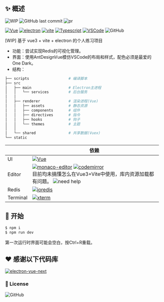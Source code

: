 ## ✨ 概述

![WIP](https://img.shields.io/badge/-WIP-red)
![GitHub last commit](https://img.shields.io/github/last-commit/unclecarlos/bartender)
![pr](https://img.shields.io/badge/PRs-welcome-success)

[![Vue](https://img.shields.io/github/package-json/dependency-version/unclecarlos/bartender/vue?color=41B883&label=Vue&logo=vue.js)](https://github.com/vuejs/vue-next)
[![electron](https://img.shields.io/github/package-json/dependency-version/unclecarlos/bartender/dev/electron?color=%239feaf9&label=Electron&logo=electron&logoColor=%239feaf9)](https://github.com/electron/electron)
[![vite](https://img.shields.io/github/package-json/dependency-version/unclecarlos/bartender/dev/vite/dev?label=Vite&color=41B883)]((https://github.com/vitejs/vite))
[![Typescript](https://img.shields.io/badge/Typescript-informational?logo=Typescript&color=3178c6)](https://github.com/microsoft/TypeScript)
[![VSCode](https://img.shields.io/badge/Editor-VSCode-informational?logo=visual-studio-code&logoColor=23A7F2&color=3178c6)](https://github.com/microsoft/vscode)
![GitHub](https://img.shields.io/github/license/UncleCarlos/bartender)

[WIP] 基于 vue3 + vite + electron 的个人练习项目

- 功能：尝试实现Redis的可视化管理。
- 界面：使用AntDesignVue模仿VSCode的布局和样式，配色必须是最爱的 One Dark。
- 结构：
```sh
├── scripts                  # 编译脚本
├── src
│   ├── main                 # Electron主进程
│   │   └── services         # 后台服务
│   │
│   ├── renderer             # 渲染进程(Vue)
│   │   ├── assets           # 静态资源
│   │   ├── components       # 组件
│   │   ├── directives       # 指令
│   │   ├── hooks            # 钩子
│   │   └── themes           # 主题
│   │
│   └── shared               # 共享数据(Vuex)
└── static
```


| | 依赖|
| --- | -- |
| UI | [![Vue](https://img.shields.io/github/package-json/dependency-version/unclecarlos/bartender/ant-design-vue)](https://github.com/vueComponent/ant-design-vue) |
| Editor | [![monaco-editor](https://img.shields.io/github/package-json/dependency-version/unclecarlos/bartender/monaco-editor)](https://github.com/microsoft/monaco-editor) [![codemirror](https://img.shields.io/github/package-json/dependency-version/unclecarlos/bartender/codemirror)](https://github.com/codemirror/CodeMirror) <br/> 目前均未搞懂怎么在Vue3+Vite中使用，库内资源加载都有问题。 ![need help](https://img.shields.io/badge/-need%20help-red)|
| Redis | [![ioredis](https://img.shields.io/github/package-json/dependency-version/unclecarlos/bartender/ioredis)](https://github.com/luin/ioredis) |
| Terminal | [![xterm](https://img.shields.io/github/package-json/dependency-version/unclecarlos/bartender/xterm)](https://github.com/xtermjs/xterm.js)|

## 🚀 开始

```sh
$ npm i
$ npm run dev
```
第一次运行时界面可能会空白，按Ctrl+R重载。
## ❤ 感谢以下代码库

[![electron-vue-next](https://github-readme-stats.vercel.app/api/pin/?username=ci010&repo=electron-vue-next&show_owner=true&theme=onedark)](https://github.com/ci010/electron-vue-next)

### 📄 License

![GitHub](https://img.shields.io/github/license/unclecarlos/bartender)

